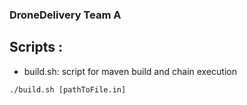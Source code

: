 ### DroneDelivery Team A

Scripts :
-

* build.sh: script for maven build and chain execution <br>
```
./build.sh [pathToFile.in]
```
